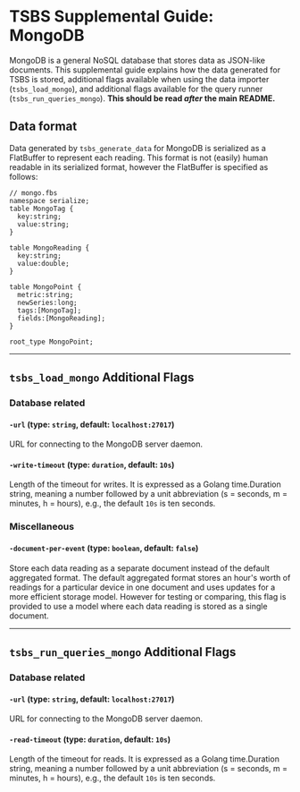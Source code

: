 # TSBS Supplemental Guide: MongoDB

MongoDB is a general NoSQL database that stores data as JSON-like documents.
This supplemental guide explains how the data generated for TSBS is stored, additional flags available when
using the data importer (`tsbs_load_mongo`), and additional flags
available for the query runner (`tsbs_run_queries_mongo`). **This
should be read *after* the main README.**

## Data format

Data generated by `tsbs_generate_data` for MongoDB is serialized as a
FlatBuffer to represent each reading. This format is not (easily) human readable
in its serialized format, however the FlatBuffer is specified as follows:
```text
// mongo.fbs
namespace serialize;
table MongoTag {
  key:string;
  value:string;
}

table MongoReading {
  key:string;
  value:double;
}

table MongoPoint {
  metric:string;
  newSeries:long;
  tags:[MongoTag];
  fields:[MongoReading];
}

root_type MongoPoint;
```

---

## `tsbs_load_mongo` Additional Flags

### Database related

#### `-url` (type: `string`, default: `localhost:27017`)

URL for connecting to the MongoDB server daemon.

#### `-write-timeout` (type: `duration`, default: `10s`)

Length of the timeout for writes.
It is expressed as a Golang time.Duration string, meaning a number followed
by a unit abbreviation (s = seconds,
m = minutes, h = hours), e.g., the default `10s` is ten seconds.


### Miscellaneous

#### `-document-per-event` (type: `boolean`, default: `false`)

Store each data reading as a separate document instead of the default aggregated
format. The default aggregated format stores an hour's worth of readings for
a particular device in one document and uses updates for a more efficient
storage model. However for testing or comparing, this flag is provided to use
a model where each data reading is stored as a single document.

---

## `tsbs_run_queries_mongo` Additional Flags

### Database related

#### `-url` (type: `string`, default: `localhost:27017`)

URL for connecting to the MongoDB server daemon.

#### `-read-timeout` (type: `duration`, default: `10s`)

Length of the timeout for reads.
It is expressed as a Golang time.Duration string, meaning a number followed
by a unit abbreviation (s = seconds,
m = minutes, h = hours), e.g., the default `10s` is ten seconds.
